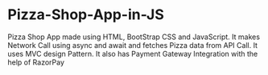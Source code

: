 # Pizza-Shop-App-in-JS
Pizza Shop App made using HTML, BootStrap CSS and JavaScript. It makes Network Call using async and await and fetches Pizza data from API Call. It uses MVC design Pattern. It also has Payment Gateway Integration with the help of RazorPay
